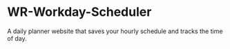 # WR-Workday-Scheduler
A daily planner website that saves your hourly schedule and tracks the time of day.
